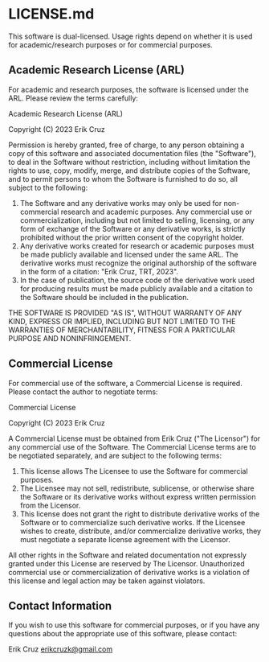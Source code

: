 # LICENSE.md

This software is dual-licensed. Usage rights depend on whether it is used for academic/research purposes or for commercial purposes.

## Academic Research License (ARL)

For academic and research purposes, the software is licensed under the ARL. Please review the terms carefully:

Academic Research License (ARL)

Copyright (C) 2023 Erik Cruz

Permission is hereby granted, free of charge, to any person obtaining a copy of this software and associated documentation files (the "Software"), to deal in the Software without restriction, including without limitation the rights to use, copy, modify, merge, and distribute copies of the Software, and to permit persons to whom the Software is furnished to do so, all subject to the following:

1. The Software and any derivative works may only be used for non-commercial research and academic purposes. Any commercial use or commercialization, including but not limited to selling, licensing, or any form of exchange of the Software or any derivative works, is strictly prohibited without the prior written consent of the copyright holder.
2. Any derivative works created for research or academic purposes must be made publicly available and licensed under the same ARL. The derivative works must recognize the original authorship of the software in the form of a citation: "Erik Cruz, TRT, 2023".
3. In the case of publication, the source code of the derivative work used for producing results must be made publicly available and a citation to the Software should be included in the publication.

THE SOFTWARE IS PROVIDED "AS IS", WITHOUT WARRANTY OF ANY KIND, EXPRESS OR IMPLIED, INCLUDING BUT NOT LIMITED TO THE WARRANTIES OF MERCHANTABILITY, FITNESS FOR A PARTICULAR PURPOSE AND NONINFRINGEMENT.

## Commercial License

For commercial use of the software, a Commercial License is required. Please contact the author to negotiate terms:

Commercial License

Copyright (C) 2023 Erik Cruz

A Commercial License must be obtained from Erik Cruz ("The Licensor") for any commercial use of the Software. The Commercial License terms are to be negotiated separately, and are subject to the following terms:

1. This license allows The Licensee to use the Software for commercial purposes.
2. The Licensee may not sell, redistribute, sublicense, or otherwise share the Software or its derivative works without express written permission from the Licensor.
3. This license does not grant the right to distribute derivative works of the Software or to commercialize such derivative works. If the Licensee wishes to create, distribute, and/or commercialize derivative works, they must negotiate a separate license agreement with the Licensor.

All other rights in the Software and related documentation not expressly granted under this License are reserved by The Licensor. Unauthorized commercial use or commercialization of derivative works is a violation of this license and legal action may be taken against violators.

## Contact Information

If you wish to use this software for commercial purposes, or if you have any questions about the appropriate use of this software, please contact:

Erik Cruz
erikcruzk@gmail.com
